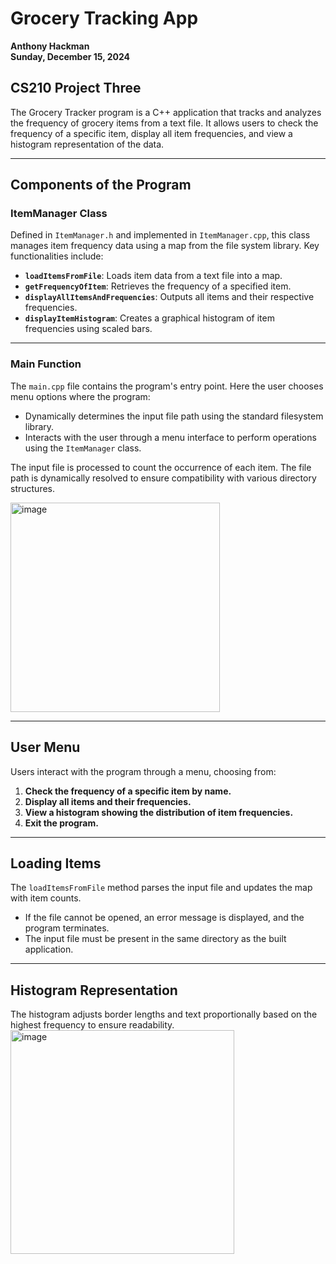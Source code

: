 # Grocery Tracking App

**Anthony Hackman**  
**Sunday, December 15, 2024**  

## CS210 Project Three  

The Grocery Tracker program is a C++ application that tracks and analyzes the frequency of grocery items from a text file. It allows users to check the frequency of a specific item, display all item frequencies, and view a histogram representation of the data.

---

## Components of the Program  

### ItemManager Class  
Defined in `ItemManager.h` and implemented in `ItemManager.cpp`, this class manages item frequency data using a map from the file system library. Key functionalities include:

- **`loadItemsFromFile`**: Loads item data from a text file into a map.
- **`getFrequencyOfItem`**: Retrieves the frequency of a specified item.
- **`displayAllItemsAndFrequencies`**: Outputs all items and their respective frequencies.
- **`displayItemHistogram`**: Creates a graphical histogram of item frequencies using scaled bars.

---

### Main Function  
The `main.cpp` file contains the program's entry point. Here the user chooses menu options where the program:

- Dynamically determines the input file path using the standard filesystem library.
- Interacts with the user through a menu interface to perform operations using the `ItemManager` class.

The input file is processed to count the occurrence of each item. The file path is dynamically resolved to ensure compatibility with various directory structures.

<img width="335" alt="image" src="https://github.com/user-attachments/assets/fcc480f5-764f-4741-93e1-54f0f6a2d2c5" />

---

## User Menu  

Users interact with the program through a menu, choosing from:

1. **Check the frequency of a specific item by name.**  
2. **Display all items and their frequencies.**  
3. **View a histogram showing the distribution of item frequencies.**  
4. **Exit the program.**  

---

## Loading Items  

The `loadItemsFromFile` method parses the input file and updates the map with item counts.  

- If the file cannot be opened, an error message is displayed, and the program terminates.  
- The input file must be present in the same directory as the built application.  

---

## Histogram Representation  

The histogram adjusts border lengths and text proportionally based on the highest frequency to ensure readability.
<img width="358" alt="image" src="https://github.com/user-attachments/assets/86568c55-6761-4faa-8a4a-329fa1003543" />

